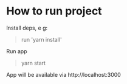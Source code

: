 # How to run project

Install deps, e g:

> run 'yarn install'

Run app

> yarn start

App will be available via http://localhost:3000
